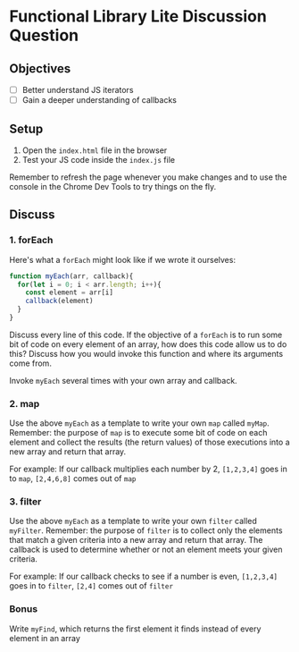 # Functional Library Lite Discussion Question

## Objectives
- [ ] Better understand JS iterators
- [ ] Gain a deeper understanding of callbacks

## Setup
1. Open the `index.html` file in the browser
2. Test your JS code inside the `index.js` file

Remember to refresh the page whenever you make changes and to use the console in the Chrome Dev Tools to try things on the fly.

## Discuss
### 1. forEach

Here's what a `forEach` might look like if we wrote it ourselves:

```js
function myEach(arr, callback){
  for(let i = 0; i < arr.length; i++){
    const element = arr[i]
    callback(element)
  }
}
```

Discuss every line of this code. If the objective of a `forEach` is to run some bit of code on every element of an array, how does this code allow us to do this? Discuss how you would invoke this function and where its arguments come from. 

Invoke `myEach` several times with your own array and callback.

### 2. map

Use the above `myEach` as a template to write your own `map` called `myMap`. Remember: the purpose of `map` is to execute some bit of code on each element and collect the results (the return values) of those executions into a new array and return that array.

For example: If our callback multiplies each number by 2, `[1,2,3,4]` goes in to `map`, `[2,4,6,8]` comes out of `map`

### 3. filter

Use the above `myEach` as a template to write your own `filter` called `myFilter`. Remember: the purpose of `filter` is to collect only the elements that match a given criteria into a new array and return that array. The callback is used to determine whether or not an element meets your given criteria.

For example: If our callback checks to see if a number is even, `[1,2,3,4]` goes in to `filter`, `[2,4]` comes out of `filter`

### Bonus

Write `myFind`, which returns the first element it finds instead of every element in an array
